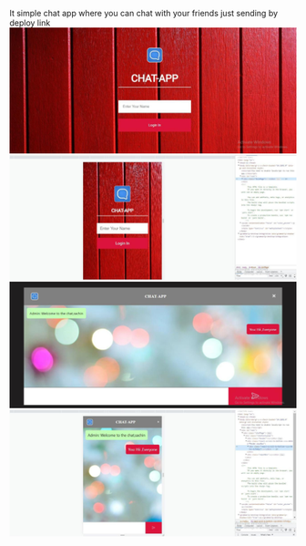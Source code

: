 It simple chat app where you can chat with your friends just sending by deploy link
<img src="./src/images/ss1.jpeg" alt="">
<img src="./src/images/ss2.jpeg" alt="">
<img src="./src/images/ss3.jpeg" alt="">
<img src="./src/images/ss4.jpeg" alt="">